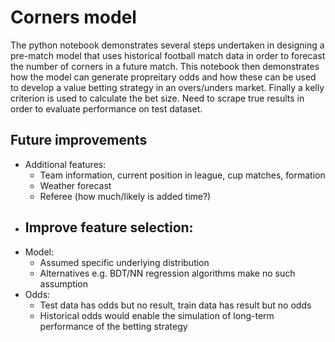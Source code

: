 # Corners model
The python notebook demonstrates several steps undertaken in designing a pre-match model that uses historical football match data in order to forecast the number of corners in a future match. This notebook then demonstrates how the model can generate propreitary odds and how these can be used to develop a value betting strategy in an overs/unders market. Finally a kelly criterion is used to calculate the bet size. Need to scrape true results in order to evaluate performance on test dataset.

## Future improvements
- Additional features:
    - Team information, current position in league, cup matches, formation
    - Weather forecast
    - Referee (how much/likely is added time?)
- Improve feature selection:
    - 
- Model:
    - Assumed specific underlying distribution
    - Alternatives e.g. BDT/NN regression algorithms make no such assumption
- Odds:
    - Test data has odds but no result, train data has result but no odds
    - Historical odds would enable the simulation of long-term performance of the betting strategy
